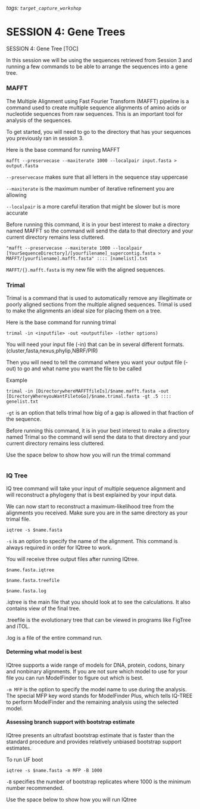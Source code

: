 ###### tags: `target_capture_workshop`

# SESSION 4: Gene Trees

SESSION 4: Gene Tree
[TOC]

In this session we will be using the sequences retrieved from Session 3 and running a few commands to be able to arrange the sequences into a gene tree. 

### MAFFT
The Multiple Alignment using Fast Fourier Transform (MAFFT) pipeline is a command used to create multiple sequence alignments of amino acids or nucleotide sequences from raw sequences. This is an important tool for analysis of the sequences.

To get started, you will need to go to the directory that has your sequences you previously ran in session 3.

Here is the base command for running MAFFT

`mafft --preservecase --maxiterate 1000 --localpair input.fasta > output.fasta`

`--preservecase` makes sure that all letters in the sequence stay uppercase

`--maxiterate` is the maximum number of iterative refinement you are allowing

`--localpair` is a more careful iteration that might be slower but is more accurate 

Before running this command, it is in your best interest to make a directory named MAFFT so the command will send the data to that directory and your current directory remains less cluttered.

`"mafft --preservecase --maxiterate 1000 --localpair [YourSequenceDirectory]/[yourfilename]_supercontig.fasta > MAFFT/[yourfilename].mafft.fasta" :::: [namelist].txt`



`MAFFT/{}.mafft.fasta` is my new file with the aligned sequences.

### Trimal
Trimal is a command that is used to automatically remove any illegitimate or poorly aligned sections from the multiple aligned sequences. Trimal is used to make the alignments an ideal size for placing them on a tree.

Here is the base command for running trimal

`trimal -in <inputfile> -out <outputfile> -(other options)`

You will need your input file (-in) that can be in several different formats. (cluster,fasta,nexus,phylip,NBRF/PIR)

Then you will need to tell the command where you want your output file (-out) to go and what name you want the file to be called

Example

`trimal -in [DirectorywhereMAFFTfileIs]/$name.mafft.fasta -out [DirectoryWhereyouWantFiletoGo]/$name.trimal.fasta -gt .5 :::: genelist.txt`

`-gt` is an option that tells trimal how big of a gap is allowed in that fraction of the sequence.

Before running this command, it is in your best interest to make a directory named Trimal so the command will send the data to that directory and your current directory remains less cluttered.

Use the space below to show how you will run the trimal command 

```
```


### IQ Tree
IQ tree command will take your input of multiple sequence alignment and will reconstruct a phylogeny that is best explained by your input data.

We can now start to reconstruct a maximum-likelihood tree from the alignments you received. Make sure you are in the same directory as your trimal file.

`iqtree -s $name.fasta`

`-s` is an option to specify the name of the alignment. This command is always required in order for IQtree to work. 

You will receive three output files after running IQtree. 

    $name.fasta.iqtree
    
    $name.fasta.treefile
    
    $name.fasta.log
    
.iqtree is the main file that you should look at to see the calculations. It also contains view of the final tree.

.treefile is the evolutionary tree that can be viewed in programs like FigTree and iTOL.

.log is a file of the entire command run.
#### Determing what model is best
IQtree supports a wide range of models for DNA, protein, codons, binary and nonbinary alignments. If you are not sure which model to use for your file you can run ModelFinder to figure out which is best.

`-m MFP` is the option to specify the model name to use during the analysis. The special MFP key word stands for ModelFinder Plus, which tells IQ-TREE to perform ModelFinder and the remaining analysis using the selected model. 

#### Assessing branch support with bootstrap estimate
IQtree presents an ultrafast bootstrap estimate that is faster than the standard procedure and provides relatively unbiased bootstrap support estimates. 

To run UF boot

`iqtree -s $name.fasta -m MFP -B 1000`

`-B` specifies the number of bootstrap replicates where 1000 is the minimum number recommended.

Use the space below to show how you will run IQtree

```
```

